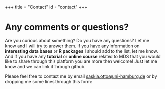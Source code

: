 +++
title = "Contact"
id = "contact"
+++

# Any comments or questions?

Are you curious about something? Do you have any questions? Let me know and I will try to answer them. If you have any information on **interesting data bases** or **R packages** I should add to the list, let me know. And if you have any **tutorial** or **online course** related to MDS that you would like to share through this platform you are more then welcome! Just let me know and we can link it through github.

Please feel free to contact me by email [saskia.otto@uni-hamburg.de](mailto:saskia.otto@uni-hamburg.de) or by dropping me some lines through this form: